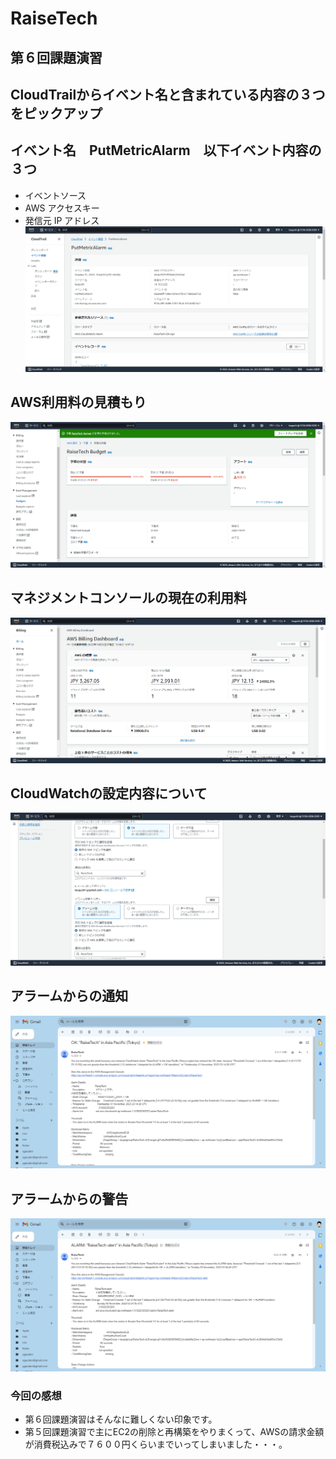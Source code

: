 # RaiseTech
## 第６回課題演習
## CloudTrailからイベント名と含まれている内容の３つをピックアップ
## イベント名　PutMetricAlarm　以下イベント内容の３つ
- イベントソース　
- AWS アクセスキー
- 発信元 IP アドレス
![CloudTrail](2023-11-01_19h10_00.png)
## AWS利用料の見積もり
![Belling](2023-10-26_19h07_39.png)
## マネジメントコンソールの現在の利用料
![Belling](2023-10-26_19h08_42.png)
## CloudWatchの設定内容について
![CloudWatch](2023-11-02_08h16_53.png)
## アラームからの通知
![アラーム](2023-11-02_08h21_56.png)
## アラームからの警告
![警告](2023-11-05_12h45_04.png)

### 今回の感想
- 第６回課題演習はそんなに難しくない印象です。
- 第５回課題演習で主にEC2の削除と再構築をやりまくって、AWSの請求金額が消費税込みで７６００円くらいまでいってしまいました・・・。

